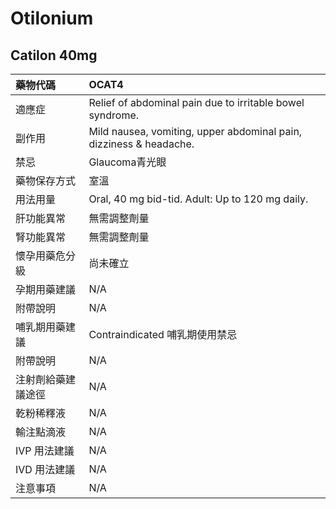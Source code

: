 # Otilonium

## Catilon 40mg

| 藥物代碼 | OCAT4 |
| :--- | :--- |
| 適應症 | Relief of abdominal pain due to irritable bowel syndrome. |
| 副作用 | Mild nausea, vomiting, upper abdominal pain, dizziness & headache. |
| 禁忌 | Glaucoma青光眼 |
| 藥物保存方式 | 室溫 |
| 用法用量 | Oral, 40 mg bid-tid. Adult: Up to 120 mg daily. |
| 肝功能異常 | 無需調整劑量 |
| 腎功能異常 | 無需調整劑量 |
| 懷孕用藥危分級 | 尚未確立 |
| 孕期用藥建議 | N/A |
| 附帶說明 | N/A |
| 哺乳期用藥建議 | Contraindicated 哺乳期使用禁忌 |
| 附帶說明 | N/A |
| 注射劑給藥建議途徑 | N/A |
| 乾粉稀釋液 | N/A |
| 輸注點滴液 | N/A |
| IVP 用法建議 | N/A |
| IVD 用法建議 | N/A |
| 注意事項 | N/A |

